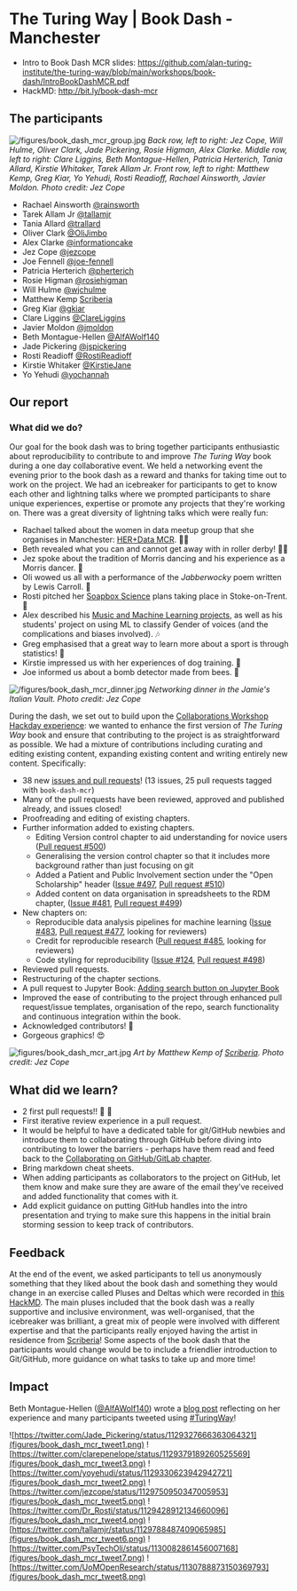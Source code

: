 # The Turing Way | Book Dash - Manchester


* Intro to Book Dash MCR slides: https://github.com/alan-turing-institute/the-turing-way/blob/main/workshops/book-dash/IntroBookDashMCR.pdf
* HackMD: http://bit.ly/book-dash-mcr

## The participants

![/figures/book_dash_mcr_group.jpg](figures/book_dash_mcr_group.jpg)
*Back row, left to right: Jez Cope, Will Hulme, Oliver Clark, Jade Pickering, Rosie Higman, Alex Clarke. Middle row, left to right: Clare Liggins, Beth Montague-Hellen, Patricia Herterich, Tania Allard, Kirstie Whitaker, Tarek Allam Jr. Front row, left to right: Matthew Kemp, Greg Kiar, Yo Yehudi, Rosti Readioff, Rachael Ainsworth, Javier Moldon. Photo credit: Jez Cope*

* Rachael Ainsworth [@rainsworth](https://github.com/rainsworth/)
* Tarek Allam Jr [@tallamjr](https://github.com/tallamjr)
* Tania Allard [@trallard](https://github.com/trallard)
* Oliver Clark [@OliJimbo](https://github.com/OliJimbo)
* Alex Clarke [@informationcake](https://github.com/informationcake/)
* Jez Cope [@jezcope](https://github.com/jezcope)
* Joe Fennell [@joe-fennell](https://github.com/joe-fennell)
* Patricia Herterich [@pherterich](https://github.com/pherterich)
* Rosie Higman [@rosiehigman](https://github.com/rosiehigman)
* Will Hulme [@wjchulme](https://github.com/wjchulme)
* Matthew Kemp [Scriberia](http://www.scriberia.co.uk/)
* Greg Kiar [@gkiar](https://github.com/gkiar)
* Clare Liggins [@ClareLiggins](https://github.com/ClareLiggins)
* Javier Moldon [@jmoldon](https://github.com/jmoldon)
* Beth Montague-Hellen [@AlfAWolf140](https://github.com/AlfAWolf140)
* Jade Pickering [@jspickering](http://www.github.com/jspickering)
* Rosti Readioff [@RostiReadioff](https://github.com/RostiReadioff)
* Kirstie Whitaker [@KirstieJane](https://github.com/KirstieJane/)
* Yo Yehudi [@yochannah](http://www.github.com/yochannah)


## Our report

### What did we do?

Our goal for the book dash was to bring together participants enthusiastic about reproducibility to contribute to and improve *The Turing Way* book during a one day collaborative event.
We held a networking event the evening prior to the book dash as a reward and thanks for taking time out to work on the project.
We had an icebreaker for participants to get to know each other and lightning talks where we prompted participants to share unique experiences, expertise or promote any projects that they're working on.
There was a great diversity of lightning talks which were really fun:
* Rachael talked about the women in data meetup group that she organises in Manchester: [HER+Data MCR](https://www.meetup.com/HER-Data-MCR/). :woman_technologist:
* Beth revealed what you can and cannot get away with in roller derby! :women_wrestling:
* Jez spoke about the tradition of Morris dancing and his experience as a Morris dancer. 🕺
* Oli wowed us all with a performance of the *Jabberwocky* poem written by Lewis Carroll. 🐉
* Rosti pitched her [Soapbox Science](http://soapboxscience.org/soapbox-science-2019-stoke-on-trent/) plans taking place in Stoke-on-Trent. 🔬
* Alex described his [Music and Machine Learning projects](https://github.com/informationcake/music-machine-learning), as well as his students' project on using ML to classify Gender of voices (and the complications and biases involved). 🎶
* Greg emphasised that a great way to learn more about a sport is through statistics! 🏀
* Kirstie impressed us with her experiences of dog training. 🐶
* Joe informed us about a bomb detector made from bees. 🐝

![/figures/book_dash_mcr_dinner.jpg](figures/book_dash_mcr_dinner.jpg)
*Networking dinner in the Jamie's Italian Vault. Photo credit: Jez Cope*

During the dash, we set out to build upon the [Collaborations Workshop Hackday experience](https://github.com/alan-turing-institute/the-turing-way/blob/main/workshops/collabw19/hackdayreport_20190403.md): we wanted to enhance the first version of *The Turing Way* book and ensure that contributing to the project is as straightforward as possible.
We had a mixture of contributions including curating and editing existing content, expanding existing content and writing entirely new content.
Specifically:
* 38 new [issues and pull requests](https://github.com/alan-turing-institute/the-turing-way/labels/book-dash-mcr)! (13 issues, 25 pull requests tagged with ```book-dash-mcr```)
* Many of the pull requests have been reviewed, approved and published already, and issues closed!
* Proofreading and editing of existing chapters.
* Further information added to existing chapters.
  * Editing Version control chapter to aid understanding for novice users ([Pull request #500](https://github.com/alan-turing-institute/the-turing-way/pull/500))
  * Generalising the version control chapter so that it includes more background rather than just focusing on git
  * Added a Patient and Public Involvement section under the "Open Scholarship" header ([Issue #497](https://github.com/alan-turing-institute/the-turing-way/issues/497), [Pull request #510](https://github.com/alan-turing-institute/the-turing-way/pull/510))
  * Added content on data organisation in spreadsheets to the RDM chapter, ([Issue #481](https://github.com/alan-turing-institute/the-turing-way/issues/481), [Pull request #499](https://github.com/alan-turing-institute/the-turing-way/pull/499))
* New chapters on:
  * Reproducible data analysis pipelines for machine learning ([Issue #483](https://github.com/alan-turing-institute/the-turing-way/issues/483), [Pull request #477](https://github.com/alan-turing-institute/the-turing-way/pull/477), looking for reviewers)
  * Credit for reproducible research ([Pull request #485](https://github.com/alan-turing-institute/the-turing-way/pull/485), looking for reviewers)
  * Code styling for reproducibility ([Issue #124](https://github.com/alan-turing-institute/the-turing-way/issues/124), [Pull request #498](https://github.com/alan-turing-institute/the-turing-way/pull/498))
* Reviewed pull requests.
* Restructuring of the chapter sections.
* A pull request to Jupyter Book: [Adding search button on Jupyter Book](https://github.com/jupyter/jupyter-book/pull/196)
* Improved the ease of contributing to the project through enhanced pull request/issue templates, organisation of the repo, search functionality and continuous integration within the book.
* Acknowledged contributors! :tada:
* Gorgeous graphics! :heart_eyes:

![figures/book_dash_mcr_art.jpg](figures/book_dash_mcr_art.jpg)
*Art by Matthew Kemp of [Scriberia](http://www.scriberia.co.uk/). Photo credit: Jez Cope*


## What did we learn?

* 2 first pull requests!! :bell: :bell:
* First iterative review experience in a pull request.
* It would be helpful to have a dedicated table for git/GitHub newbies and introduce them to collaborating through GitHub before diving into contributing to lower the barriers - perhaps have them read and feed back to the [Collaborating on GitHub/GitLab chapter](https://book.the-turing-way.org/collaborating_github/collaborating_github.html).
* Bring markdown cheat sheets.
* When adding participants as collaborators to the project on GitHub, let them know and make sure they are aware of the email they've received and added functionality that comes with it.
* Add explicit guidance on putting GitHub handles into the intro presentation and trying to make sure this happens in the initial brain storming session to keep track of contributors.


## Feedback

At the end of the event, we asked participants to tell us anonymously something that they liked about the book dash and something they would change in an exercise called Pluses and Deltas which were recorded in [this HackMD](https://hackmd.io/9IIQpagHQoOGlwUnY98xQA).
The main pluses included that the book dash was a really supportive and inclusive environment, was well-organised, that the icebreaker was brilliant, a great mix of people were involved with different expertise and that the participants really enjoyed having the artist in residence from [Scriberia](http://www.scriberia.co.uk/)!
Some aspects of the book dash that the participants would change would be to include a friendlier introduction to Git/GitHub, more guidance on what tasks to take up and more time!

## Impact

Beth Montague-Hellen ([@AlfAWolf140](https://github.com/AlfAWolf140)) wrote a [blog post](https://montaguehellen.wordpress.com/2019/05/20/the-turing-way-and-a-return-to-github/) reflecting on her experience and many participants tweeted using [#TuringWay](https://twitter.com/hashtag/TuringWay)!

![https://twitter.com/Jade_Pickering/status/1129327666363064321](figures/book_dash_mcr_tweet1.png)
![https://twitter.com/clarepenelope/status/1129379189260525569](figures/book_dash_mcr_tweet3.png)
![https://twitter.com/yoyehudi/status/1129330623942942721](figures/book_dash_mcr_tweet2.png)
![https://twitter.com/jezcope/status/1129750950347005953](figures/book_dash_mcr_tweet5.png)
![https://twitter.com/Dr_Rosti/status/1129428912134660096](figures/book_dash_mcr_tweet4.png)
![https://twitter.com/tallamjr/status/1129788487409065985](figures/book_dash_mcr_tweet6.png)
![https://twitter.com/PsyTechOli/status/1130082861456007168](figures/book_dash_mcr_tweet7.png)
![https://twitter.com/UoMOpenResearch/status/1130788873150369793](figures/book_dash_mcr_tweet8.png)
